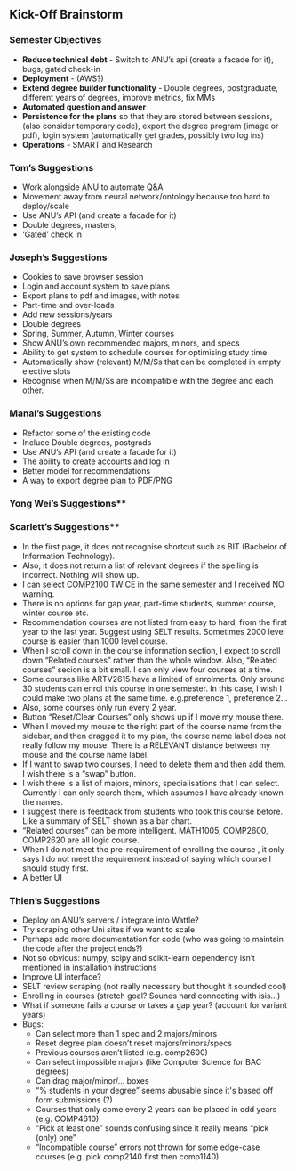 ## Kick-Off Brainstorm

### Semester Objectives
- **Reduce technical debt** - Switch to ANU’s api (create a facade for it), bugs, gated check-in
- **Deployment** - (AWS?)
- **Extend degree builder functionality** - Double degrees, postgraduate, different years of degrees, improve metrics, fix MMs
- **Automated question and answer**
- **Persistence for the plans** so that they are stored between sessions, (also consider temporary code), export the degree program (image or pdf), login system (automatically get grades, possibly two log ins)
- **Operations** - SMART and Research

### Tom’s Suggestions
- Work alongside ANU to automate Q&A
- Movement away from neural network/ontology because too hard to deploy/scale
- Use ANU’s API (and create a facade for it)
- Double degrees, masters, 
- ‘Gated’ check in

### Joseph’s Suggestions
- Cookies to save browser session
- Login and account system to save plans
- Export plans to pdf and images, with notes
- Part-time and over-loads
- Add new sessions/years
- Double degrees
- Spring, Summer, Autumn, Winter courses
- Show ANU’s own recommended majors, minors, and specs
- Ability to get system to schedule courses for optimising study time
- Automatically show (relevant) M/M/Ss that can be completed in empty elective slots
- Recognise when M/M/Ss are incompatible with the degree and each other. 

### Manal’s Suggestions
- Refactor some of the existing code
- Include Double degrees, postgrads
- Use ANU’s API (and create a facade for it)
- The ability to create accounts and log in 
- Better model for recommendations
- A way to export degree plan to PDF/PNG

### Yong Wei’s Suggestions**

### Scarlett’s Suggestions**
- In the first page, it does not recognise shortcut such as BIT (Bachelor of Information Technology). 
- Also, it does not return a list of relevant degrees if the spelling is incorrect. Nothing will show up. 
- I can select COMP2100 TWICE in the same semester and I received NO warning. 
- There is no options for gap year, part-time students, summer course, winter course etc. 
- Recommendation courses are not listed from easy to hard, from the first year to the last year. Suggest using SELT results. Sometimes 2000 level course is easier than 1000 level course. 
- When I scroll down in the course information section, I expect to scroll down “Related courses” rather than the whole window. Also, “Related courses” secion is a bit small. I can only view four courses at a time. 
- Some courses like ARTV2615 have a limited of enrolments. Only around 30 students can enrol this course in one semester. In this case, I wish I could make two plans at the same time. e.g.preference 1, preference 2...
- Also, some courses only run every 2 year. 
- Button “Reset/Clear Courses” only shows up if I move my mouse there. 
- When I moved my mouse to the right part of the course name from the sidebar, and then dragged it to my plan, the course name label does not really follow my mouse. There is a RELEVANT distance between my mouse and the course name label. 
- If I want to swap two courses, I need to delete them and then add them. I wish there is a “swap” button. 
- I wish there is a list of majors, minors, specialisations that I can select. Currently I can only search them, which assumes I have already known the names. 
- I suggest there is feedback from students who took this course before. Like a summary of SELT shown as a bar chart. 
- “Related courses” can be more intelligent. MATH1005, COMP2600, COMP2620 are all logic course. 
- When I do not meet the pre-requirement of enrolling the course , it only says I do not meet the requirement instead of saying which course I should study first. 
- A better UI

### Thien’s Suggestions
- Deploy on ANU’s servers / integrate into Wattle?
- Try scraping other Uni sites if we want to scale
- Perhaps add more documentation for code (who was going to maintain the code after the project ends?)
- Not so obvious: numpy, scipy and scikit-learn dependency isn’t mentioned in installation instructions
- Improve UI interface?
- SELT review scraping (not really necessary but thought it sounded cool)
- Enrolling in courses (stretch goal? Sounds hard connecting with isis...)
- What if someone fails a course or takes a gap year? (account for variant years)
- Bugs:
  - Can select more than 1 spec and 2 majors/minors
  - Reset degree plan doesn’t reset majors/minors/specs
  - Previous courses aren’t listed (e.g. comp2600)
  - Can select impossible majors (like Computer Science for BAC degrees)
  - Can drag major/minor/… boxes
  - “% students in your degree” seems abusable since it's based off form submissions (?)
  - Courses that only come every 2 years can be placed in odd years (e.g. COMP4610)
  - “Pick at least one” sounds confusing since it really means “pick (only) one”
  - “Incompatible course” errors not thrown for some edge-case courses (e.g. pick comp2140 first then comp1140)